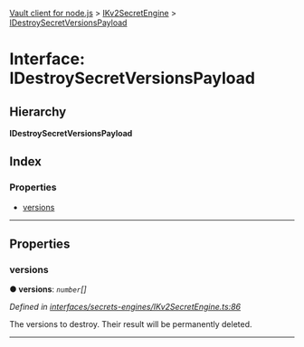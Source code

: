 [Vault client for node.js](../README.md) > [IKv2SecretEngine](../modules/ikv2secretengine.md) > [IDestroySecretVersionsPayload](../interfaces/ikv2secretengine.idestroysecretversionspayload.md)

# Interface: IDestroySecretVersionsPayload

## Hierarchy

**IDestroySecretVersionsPayload**

## Index

### Properties

* [versions](ikv2secretengine.idestroysecretversionspayload.md#versions)

---

## Properties

<a id="versions"></a>

###  versions

**● versions**: *`number`[]*

*Defined in [interfaces/secrets-engines/IKv2SecretEngine.ts:86](https://github.com/theogravity/vault-tacular/blob/fa3cc87/src/interfaces/secrets-engines/IKv2SecretEngine.ts#L86)*

The versions to destroy. Their result will be permanently deleted.

___

